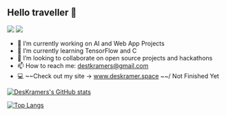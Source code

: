## Hello traveller 👋
[![](https://img.shields.io/badge/%40-Linkedin-blue)](https://www.linkedin.com/in/desmond-kramer/)
[![](https://img.shields.io/badge/%40-Instagram-orange)](https://www.instagram.com/dez_kramer/)
- 🔭 I’m currently working on AI and Web App Projects
- 🌱 I’m currently learning TensorFlow and C
- 👯 I’m looking to collaborate on open source projects and hackathons
- 📫 How to reach me: destkramers@gmail.com
- 💻 ~~Check out my site -> www.deskramer.space ~~/ Not Finished Yet

[![DesKramers's GitHub stats](https://github-readme-stats.vercel.app/api/top-langs/?username=DesKramer&theme=radical&show_icons=true&layout=compact)](https://github.com/anuraghazra/github-readme-stats)


[![Top Langs](https://github-readme-stats.vercel.app/api/top-langs/?username=DesKramer&count_private=true&text_color=daf7dc&bg_color=151515)](https://github.com/anuraghazra/github-readme-stats)
